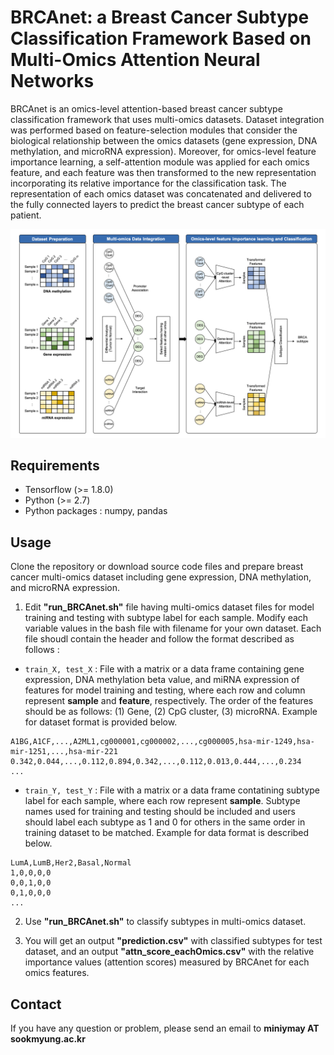 # BRCAnet: a Breast Cancer Subtype Classification Framework Based on Multi-Omics Attention Neural Networks
BRCAnet is an omics-level attention-based breast cancer subtype classification framework that uses multi-omics datasets. Dataset integration was performed based on feature-selection modules that consider the biological relationship between the omics datasets (gene expression, DNA methylation, and microRNA expression). Moreover, for omics-level feature importance learning, a self-attention module was applied for each omics feature, and each feature was then transformed to the new representation incorporating its relative importance for the classification task. The representation of each omics dataset was concatenated and delivered to the fully connected layers to predict the breast cancer subtype of each patient.

![Figure](https://github.com/cbi-bioinfo/BRCAnet/blob/main/fig1_v7.png?raw=true)

## Requirements
* Tensorflow (>= 1.8.0)
* Python (>= 2.7)
* Python packages : numpy, pandas

## Usage
Clone the repository or download source code files and prepare breast cancer multi-omics dataset including gene expression, DNA methylation, and microRNA expression.

1. Edit **"run_BRCAnet.sh"** file having multi-omics dataset files for model training and testing with subtype label for each sample. Modify each variable values in the bash file with filename for your own dataset. Each file shoudl contain the header and follow the format described as follows :

- ```train_X, test_X``` : File with a matrix or a data frame containing gene expression, DNA methylation beta value, and miRNA expression of features for model training and testing, where each row and column represent **sample** and **feature**, respectively. The order of the features should be as follows: (1) Gene, (2) CpG cluster, (3) microRNA. Example for dataset format is provided below.

```
A1BG,A1CF,...,A2ML1,cg000001,cg000002,...,cg000005,hsa-mir-1249,hsa-mir-1251,...,hsa-mir-221
0.342,0.044,...,0.112,0.894,0.342,...,0.112,0.013,0.444,...,0.234
...
```

- ```train_Y, test_Y``` : File with a matrix or a data frame contatining subtype label for each sample, where each row represent **sample**. Subtype names used for training and testing should be included and users should label each subtype as 1 and 0 for others in the same order in training dataset to be matched. Example for data format is described below.

```
LumA,LumB,Her2,Basal,Normal
1,0,0,0,0
0,0,1,0,0
0,1,0,0,0
...
```

2. Use **"run_BRCAnet.sh"** to classify subtypes in multi-omics dataset.

3. You will get an output **"prediction.csv"** with classified subtypes for test dataset, and an output **"attn_score_eachOmics.csv"** with the relative importance values (attention scores) measured by BRCAnet for each omics features.


## Contact
If you have any question or problem, please send an email to **miniymay AT sookmyung.ac.kr**
